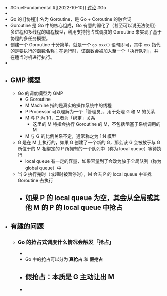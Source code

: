 - #CruelFundamental #[[2022-10-10]] [讨论](https://github.com/CYZH1307/CruelFundamental/tree/main/homework/202210/10) #Go
-
- Go 的 [[协程]] 名为 Goroutine，是 Go + Coroutine 的融合词
- Goroutine 是 Go 中的核心组成，Go 有意的弱化了（甚至可以说无法使用）多进程和多线程的编程模型，利用支持抢占式调度的 Goroutine 来实现了基于协程的多任务模型。
- 创建一个 Goroutine 十分简单，就是一个 `go xxx()` 语句即可，其中 `xxx` 指代的是要执行的函数名称；在运行时，该函数会被加入至一个「执行队列」，并在适当时机进行执行。
-
- ## GMP 模型
	- Go 的调度模型为 GMP
		- G Goroutine
		- M Machine 指的是真实的操作系统中的线程
		- P Processor 可以理解为一个「管理员」，用于处理 G 和 M 的关系
		- M 与 P 为 1:1，二者为「绑定」关系
			- 这里的 M 特指会执行 Goroutine 的 M，不包括阻塞于系统调用的 M
		- M 与 G 的比例关系不定，通常称之为 1:N 模型
	- G 是在 M 上执行的，如果 G 创建了一个新的 G，那么该 G 会被放于与 G 所位于的 M 相绑定的 P 所拥有的一个队列中（称为 local queue）等待执行
		- local queue 有一定的容量，如果容量到了会改为放于全局队列（称为 global queue）中
	- 当 G 执行完时（或超时被暂停时），M 会去 P 的 local queue 中查找 Goroutine 去执行
		- 如果 P 的 local queue 为空，其会从全局或其他 M 的 P 的 local queue 中抢占
			-
- ## 有趣的问题
	- ### Go 的抢占式调度什么情况会触发「抢占」
		-
		- Go 中的抢占可以分为 **真抢占** 和 **假抢占**
		- **假抢占**：本质是 G 主动让出 M
			-
		-